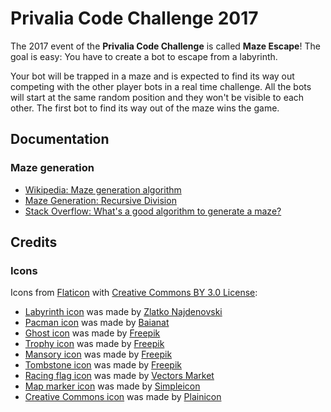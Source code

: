 
# Privalia Code Challenge 2017

The 2017 event of the **Privalia Code Challenge** is called **Maze Escape**! The goal is easy: You have to create a bot to escape from a labyrinth.

Your bot will be trapped in a maze and is expected to find its way out competing with the other player bots in a real time challenge. All the bots will start at the same random position and they won't be visible to each other. The first bot to find its way out of the maze wins the game.

## Documentation

### Maze generation

- [Wikipedia: Maze generation algorithm](https://en.wikipedia.org/wiki/Maze_generation_algorithm)
- [Maze Generation: Recursive Division](http://weblog.jamisbuck.org/2011/1/12/maze-generation-recursive-division-algorithm)
- [Stack Overflow: What's a good algorithm to generate a maze?](http://stackoverflow.com/questions/38502/whats-a-good-algorithm-to-generate-a-maze)

## Credits

### Icons 
Icons from [Flaticon](http://www.flaticon.com) with [Creative Commons BY 3.0 License](http://creativecommons.org/licenses/by/3.0/):

- [Labyrinth icon](http://www.flaticon.com/free-icon/labyrinth_182580) was made by [Zlatko Najdenovski](http://www.flaticon.com/authors/zlatko-najdenovski)
- [Pacman icon](http://www.flaticon.com/free-icon/pacman_131412) was made by [Baianat](http://www.flaticon.com/authors/baianat)
- [Ghost icon](http://www.flaticon.com/free-icon/ghost_387112) was made by [Freepik](http://www.flaticon.com/authors/freepik)
- [Trophy icon](http://www.flaticon.com/free-icon/trophy_321773) was made by [Freepik](http://www.flaticon.com/authors/freepik)
- [Mansory icon](http://www.flaticon.com/free-icon/mansory_351764) was made by [Freepik](http://www.flaticon.com/authors/freepik)
- [Tombstone icon](http://www.flaticon.com/free-icon/tombstone-with-cross_78204) was made by [Freepik](http://www.flaticon.com/authors/freepik)
- [Racing flag icon](http://www.flaticon.com/free-icon/racing-flag_65578) was made by [Vectors Market](http://www.flaticon.com/authors/vectors-market)
- [Map marker icon](http://www.flaticon.com/free-icon/map-marker-point_34369) was made by [Simpleicon](http://www.flaticon.com/authors/simpleicon)
- [Creative Commons icon](http://www.flaticon.com/free-icon/creative-commons-circular-logo_78110) was made by [Plainicon](http://www.flaticon.com/authors/plainicon)
